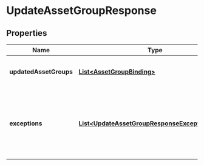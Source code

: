 

# UpdateAssetGroupResponse

## Properties

Name | Type | Description | Notes
------------ | ------------- | ------------- | -------------
**updatedAssetGroups** | [**List&lt;AssetGroupBinding&gt;**](AssetGroupBinding.md) | A list of successfully edited asset groups. |  [optional]
**exceptions** | [**List&lt;UpdateAssetGroupResponseExceptionsInner&gt;**](UpdateAssetGroupResponseExceptionsInner.md) | A list of errors associated with the asset groups. Will be returned if there is an error. |  [optional]




